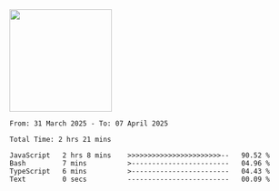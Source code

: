 <img height="180em" src="https://github-readme-stats-eight-theta.vercel.app/api?username=bkundev&show_icons=true&theme=radical&include_all_commits=true&count_private=true"/>
<!--START_SECTION:waka-->

```all_time
From: 31 March 2025 - To: 07 April 2025

Total Time: 2 hrs 21 mins

JavaScript   2 hrs 8 mins    >>>>>>>>>>>>>>>>>>>>>>>--   90.52 %
Bash         7 mins          >------------------------   04.96 %
TypeScript   6 mins          >------------------------   04.43 %
Text         0 secs          -------------------------   00.09 %
```

<!--END_SECTION:waka-->
